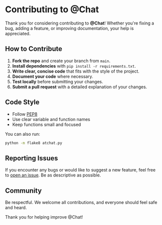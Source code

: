 # Contributing to @Chat

Thank you for considering contributing to **@Chat**! Whether you're fixing a bug, adding a feature, or improving documentation, your help is appreciated.

## How to Contribute

1. **Fork the repo** and create your branch from `main`.
2. **Install dependencies** with `pip install -r requirements.txt`.
3. **Write clear, concise code** that fits with the style of the project.
4. **Document your code** where necessary.
5. **Test locally** before submitting your changes.
6. **Submit a pull request** with a detailed explanation of your changes.

## Code Style

- Follow [PEP8](https://pep8.org/)
- Use clear variable and function names
- Keep functions small and focused

You can also run:
```bash
python -m flake8 atchat.py
```

## Reporting Issues

If you encounter any bugs or would like to suggest a new feature, feel free to [open an issue](https://github.com/Anton-tumurov/atchat/issues). Be as descriptive as possible.

## Community

Be respectful. We welcome all contributions, and everyone should feel safe and heard.

Thank you for helping improve @Chat!